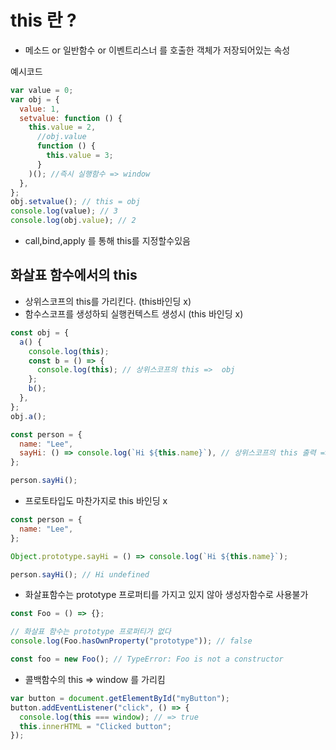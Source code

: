 # this 란 ?

- 메소드 or 일반함수 or 이벤트리스너 를 호출한 객체가 저장되어있는 속성

예시코드

```javascript
var value = 0;
var obj = {
  value: 1,
  setvalue: function () {
    this.value = 2,
      //obj.value
      function () {
        this.value = 3;
      }
    )(); //즉시 실행함수 => window
  },
};
obj.setvalue(); // this = obj
console.log(value); // 3
console.log(obj.value); // 2
```

- call,bind,apply 를 통해 this를 지정할수있음

## 화살표 함수에서의 this

- 상위스코프의 this를 가리킨다. (this바인딩 x)
- 함수스코프를 생성하되 실행컨텍스트 생성시 (this 바인딩 x)

```javascript
const obj = {
  a() {
    console.log(this);
    const b = () => {
      console.log(this); // 상위스코프의 this =>  obj
    };
    b();
  },
};
obj.a();
```

```javascript
const person = {
  name: "Lee",
  sayHi: () => console.log(`Hi ${this.name}`), // 상위스코프의 this 출력 => window.name== undefined
};

person.sayHi();
```

- 프로토타입도 마찬가지로 this 바인딩 x

```javascript
const person = {
  name: "Lee",
};

Object.prototype.sayHi = () => console.log(`Hi ${this.name}`);

person.sayHi(); // Hi undefined
```

- 화살표함수는 prototype 프로퍼티를 가지고 있지 않아 생성자함수로 사용불가

```javascript
const Foo = () => {};

// 화살표 함수는 prototype 프로퍼티가 없다
console.log(Foo.hasOwnProperty("prototype")); // false

const foo = new Foo(); // TypeError: Foo is not a constructor
```

- 콜백함수의 this => window 를 가리킴

```javascript
var button = document.getElementById("myButton");
button.addEventListener("click", () => {
  console.log(this === window); // => true
  this.innerHTML = "Clicked button";
});
```
